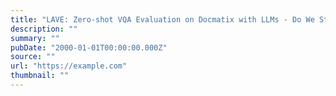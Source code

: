 ```yaml
---
title: "LAVE: Zero-shot VQA Evaluation on Docmatix with LLMs - Do We Still Need Fine-Tuning?"
description: ""
summary: ""
pubDate: "2000-01-01T00:00:00.000Z"
source: ""
url: "https://example.com"
thumbnail: ""
---
```


